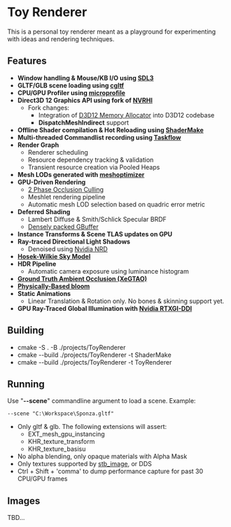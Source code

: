 # Toy Renderer
This is a personal toy renderer meant as a playground for experimenting with ideas and rendering techniques.

## Features
- **Window handling & Mouse/KB I/O using [SDL3](https://github.com/libsdl-org/SDL)**
- **GLTF/GLB scene loading using [cgltf](https://github.com/jkuhlmann/cgltf)**
- **CPU/GPU Profiler using [microprofile](https://github.com/jonasmr/microprofile)**
- **Direct3D 12 Graphics API using fork of [NVRHI](https://github.com/NVIDIA-RTX/NVRHI)**
    - Fork changes:
        - Integration of [D3D12 Memory Allocator](https://github.com/GPUOpen-LibrariesAndSDKs/D3D12MemoryAllocator) into D3D12 codebase
        - **DispatchMeshIndirect** support
- **Offline Shader compilation & Hot Reloading using [ShaderMake](https://github.com/NVIDIA-RTX/ShaderMake)**
- **Multi-threaded Commandlist recording using [Taskflow](https://github.com/taskflow/taskflow)**
- **Render Graph**
    - Renderer scheduling
    - Resource dependency tracking & validation
    - Transient resource creation via Pooled Heaps
- **Mesh LODs generated with [meshoptimizer](https://github.com/zeux/meshoptimizer)**
- **GPU-Driven Rendering**
    - [2 Phase Occlusion Culling](https://advances.realtimerendering.com/s2015/aaltonenhaar_siggraph2015_combined_final_footer_220dpi.pdf)
    - Meshlet rendering pipeline
    - Automatic mesh LOD selection based on quadric error metric
- **Deferred Shading**
    - Lambert Diffuse & Smith/Schlick Specular BRDF
    - [Densely packed GBuffer](https://docs.google.com/presentation/d/1kaeg2qMi3_8nQqoR3Y2Ax9fJKUYLigPLPfdjfuEGowY/edit?slide=id.g27be1a2457b_0_128#slide=id.g27be1a2457b_0_128)
- **Instance Transforms & Scene TLAS updates on GPU**
- **Ray-traced Directional Light Shadows**
    - Denoised using [Nvidia NRD](https://github.com/NVIDIA-RTX/NRD)
- **[Hosek-Wilkie Sky Model](https://cgg.mff.cuni.cz/projects/SkylightModelling/)**
- **HDR Pipeline**
    - Automatic camera exposure using luminance histogram
- **[Ground Truth Ambient Occlusion (XeGTAO)](https://github.com/GameTechDev/XeGTAO)**
- **[Physically-Based bloom](https://advances.realtimerendering.com/s2014/index.html#_NEXT_GENERATION_POST)**
- **Static Animations**
    - Linear Translation & Rotation only. No bones & skinning support yet.
- **GPU Ray-Traced Global Illumination with [Nvidia RTXGI-DDI](https://github.com/NVIDIAGameWorks/RTXGI-DDGI)**

## Building

- cmake -S . -B ./projects/ToyRenderer
- cmake --build ./projects/ToyRenderer -t ShaderMake
- cmake --build ./projects/ToyRenderer -t ToyRenderer

## Running

Use "**--scene**" commandline argument to load a scene. Example:

    --scene "C:\Workspace\Sponza.gltf"

- Only gltf & glb. The following extensions will assert:
    - EXT_mesh_gpu_instancing
    - KHR_texture_transform
    - KHR_texture_basisu
- No alpha blending, only opaque materials with Alpha Mask
- Only textures supported by [stb_image](https://github.com/nothings/stb/blob/master/stb_image.h), or DDS
- Ctrl + Shift + 'comma' to dump performance capture for past 30 CPU/GPU frames

## Images
TBD...
